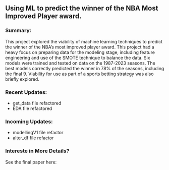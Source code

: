 
## Using ML to predict the winner of the NBA Most Improved Player award.

### Summary: 
This project explored the viability of machine learning techniques to predict the winner of the NBA’s most improved player award. This project had a heavy focus on preparing data for the modeling stage, including feature engineering and use of the SMOTE technique to balance the data. Six models were trained and tested on data on the  1987-2023 seasons. The best models correctly predicted the winner in 78% of the seasons, including the final 9. Viability for use as part of a sports betting strategy was also briefly explored.

### Recent Updates:
 - get_data file refactored
 - EDA file refactored 

### Incoming Updates: 
- modellingV1 file refactor
- alter_df file refactor

### Intereste in More Details?
See the final paper here: 


